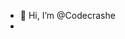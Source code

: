 - 👋 Hi, I’m @Codecrashe
- 
<!---
Codecrashe/Codecrashe is a ✨ special ✨ repository because its `README.md` (this file) appears on your GitHub profile.
You can click the Preview link to take a look at your changes.
--->
